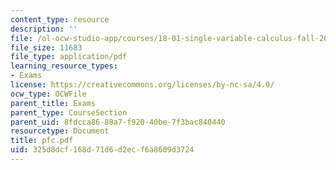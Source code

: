 ```yaml
---
content_type: resource
description: ''
file: /ol-ocw-studio-app/courses/18-01-single-variable-calculus-fall-2005/325d8dcf168d71d6d2ecf6a8609d3724_pfc.pdf
file_size: 11683
file_type: application/pdf
learning_resource_types:
- Exams
license: https://creativecommons.org/licenses/by-nc-sa/4.0/
ocw_type: OCWFile
parent_title: Exams
parent_type: CourseSection
parent_uid: 8fdcca86-88a7-f920-40be-7f3bac840440
resourcetype: Document
title: pfc.pdf
uid: 325d8dcf-168d-71d6-d2ec-f6a8609d3724
---
```

